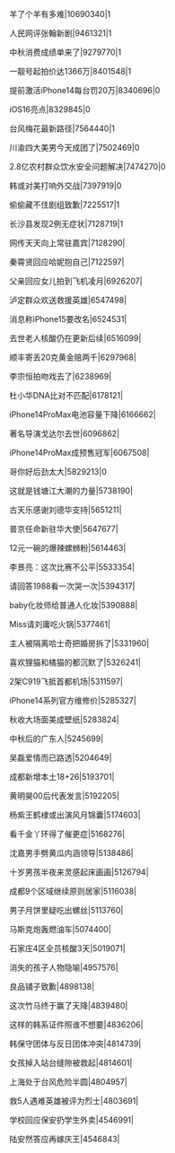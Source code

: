 羊了个羊有多难|10690340|1

人民网评张翰新剧|9461321|1

中秋消费成绩单来了|9279770|1

一靓号起拍价达1366万|8401548|1

提前激活iPhone14每台罚20万|8340696|0

iOS16亮点|8329845|0

台风梅花最新路径|7564440|1

川渝四大美男今天成团了|7502469|0

2.8亿农村群众饮水安全问题解决|7474270|0

韩或对美打响外交战|7397919|0

偷偷藏不住剧组致歉|7225517|1

长沙县发现2例无症状|7128719|1

网传天天向上常驻嘉宾|7128290|

秦霄贤回应哈妮抱自己|7122597|

父亲回应女儿拍到飞机凌月|6926207|

泸定群众欢送救援英雄|6547498|

消息称iPhone15要改名|6524531|

去世老人核酸仍在更新后续|6516099|

顺丰寄丢20克黄金赔两千|6297968|

李宗恒拍吻戏去了|6238969|

杜小华DNA比对不匹配|6178121|

iPhone14ProMax电池容量下降|6166662|

著名导演戈达尔去世|6096862|

iPhone14ProMax成预售冠军|6067508|

哥你好后劲太大|5829213|0

这就是钱塘江大潮的力量|5738190|

古天乐感谢刘德华支持|5651211|

普京任命新驻华大使|5647677|

12元一碗的爆辣螺蛳粉|5614463|

李景亮：这次比赛不公平|5533354|

请回答1988看一次哭一次|5394317|

baby化妆师给普通人化妆|5390888|

Miss请刘庸吃火锅|5377461|

主人被隔离哈士奇把婚房拆了|5331960|

喜欢狸猫和橘猫的都沉默了|5326241|

2架C919飞抵首都机场|5311597|

iPhone14系列官方维修价|5285327|

秋收大场面美成壁纸|5283824|

中秋后的广东人|5245699|

吴磊爱情而已路透|5204649|

成都新增本土18+26|5193701|

黄明昊00后代表发言|5192205|

杨紫王鹤棣或出演风月锦囊|5174603|

看千金丫环得了催更症|5168276|

沈嘉男手劈黄瓜内涵领导|5138486|

十岁男孩半夜来灵感起床画画|5126794|

成都9个区域继续原则居家|5116038|

男子月饼里疑吃出螺丝|5113760|

马斯克炮轰燃油车|5074400|

石家庄4区全员核酸3天|5019071|

消失的孩子人物隐喻|4957576|

良品铺子致歉|4898138|

这次竹马终于赢了天降|4839480|

这样的韩系证件照谁不想要|4836206|

韩保守团体与反日团体冲突|4814739|

女孩掉入站台缝隙被救起|4814601|

上海处于台风危险半圆|4804957|

救5人遇难英雄被评为烈士|4803691|

学校回应保安扔学生外卖|4546991|

陆安然答应再嫁庆王|4546843|

